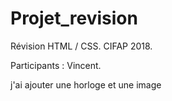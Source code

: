 # Projet_revision

Révision HTML / CSS. 
CIFAP 2018.

Participants :
Vincent.


j'ai ajouter une horloge et une image 

